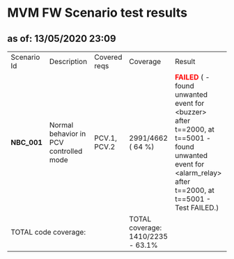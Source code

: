 <H1>MVM FW Scenario test results</H1>
<H2>as of: 13/05/2020 23:09</H2>
<Table>
<Tr><Td>Scenario Id</Td><Td>Description</Td><Td>Covered reqs</Td><Td>Coverage</Td><Td>Result</Td></Tr>
<Tr><Td><B> NBC_001</B></Td><Td>Normal behavior in PCV controlled mode</Td><Td>PCV.1, PCV.2</Td><Td>2991/4662 (   64 &percnt;)</Td><Td><B><Font color="red">FAILED</Font></B> ( - found unwanted event for &lt;buzzer&gt; after t==2000, at t==5001 - found unwanted event for &lt;alarm_relay&gt; after t==2000, at t==5001 - Test FAILED.)</Td></Tr>
<Tr><Td Colspan=3>TOTAL code coverage:</Td><Td>TOTAL coverage: 1410/2235 -  63.1%</Td><Td></Td></Tr>
</Table>
